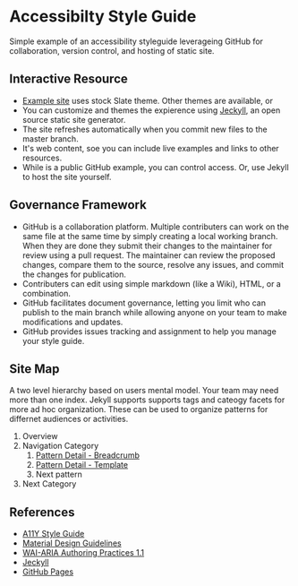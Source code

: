 # Accessibilty Style Guide
Simple example of an accessibility styleguide leverageing GitHub for collaboration, version control, and hosting of static site.

## Interactive Resource
* [Example site](https://dhamaker.github.io/accessibility-styleguide/) uses stock Slate theme.  Other themes are available, or
* You can  customize and themes the expierence using [Jeckyll](https://jekyllrb.com/), an open source static site generator.
* The site refreshes automatically when you commit new files to the master branch. 
* It's web content, soe you can include live examples and links to other resources.
* While is a public GitHub example, you can control access.  Or, use Jekyll to host the site yourself.

## Governance Framework
* GitHub is a collaboration platform. Multiple contributers can work on the same file at the same time by simply creating a local  working branch. When they are done they submit their changes to the maintainer for review using a pull request.  The maintainer can review the proposed changes, compare them to the source, resolve any issues, and commit the changes for publication.
* Contributers can edit using simple markdown (like a Wiki), HTML, or a combination.
* GitHub facilitates document governance, letting you limit who can publish to the main branch while allowing anyone on your team to make modifications and updates.
* GitHub provides issues tracking and assignment to help you manage your style guide.


## Site Map
A two level hierarchy based on users mental model.  Your team may need more than one index.  Jekyll supports supports tags and cateogy facets for more ad hoc organization.  These can be used to organize patterns for differnet audiences or activities.

1. Overview 
2. Navigation Category
    1. [Pattern Detail - Breadcrumb](breadcrumb)
    2. [Pattern Detail - Template](template-pattern-detail)
    3. Next pattern
3. Next Category

## References
* [A11Y Style Guide](https://a11y-style-guide.com/style-guide/)
* [Material Design Guidelines](https://material.io/design/guidelines-overview/)
* [WAI-ARIA Authoring Practices 1.1](https://www.w3.org/TR/wai-aria-practices-1.1/#no_aria_better_bad_aria)
* [Jeckyll](https://jekyllrb.com/)
* [GitHub Pages](https://pages.github.com/)
